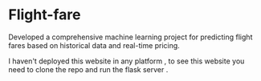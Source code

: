 # Flight-fare
Developed a comprehensive machine learning project for predicting flight fares based on historical data and real-time pricing.

I haven't deployed this website in any platform , to see this website you need to clone the repo and run the flask server .
